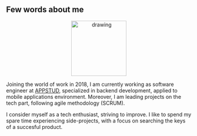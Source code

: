 ## Few words about me 


<p align="center">
<img src="/pp-small.jpg" alt="drawing" style="width:150px"/>
</p>


Joining the world of work in 2018, I am currently working as software engineer at [APPSTUD](https://www.appstud.com), specialized in backend development, applied to mobile applications environment. Moreover, I am leading projects on the tech part, following agile methodology (SCRUM).

I consider myself as a tech enthusiast, striving to improve. I like to spend my spare time experiencing side-projects, with a focus on searching the keys of a succesful product. 